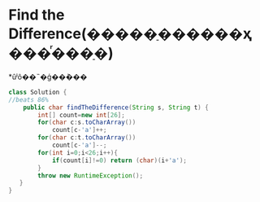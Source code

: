 # Find the Difference(�����ַ������ҳ���ͬ���ַ�)

*ûʲô��˵�ģ��ܳ���

```java
class Solution {
//beats 86%
    public char findTheDifference(String s, String t) {
        int[] count=new int[26];
        for(char c:s.toCharArray())
            count[c-'a']++;
        for(char c:t.toCharArray())
            count[c-'a']--;
        for(int i=0;i<26;i++){
            if(count[i]!=0) return (char)(i+'a');
        }
        throw new RuntimeException();
   }
}
```